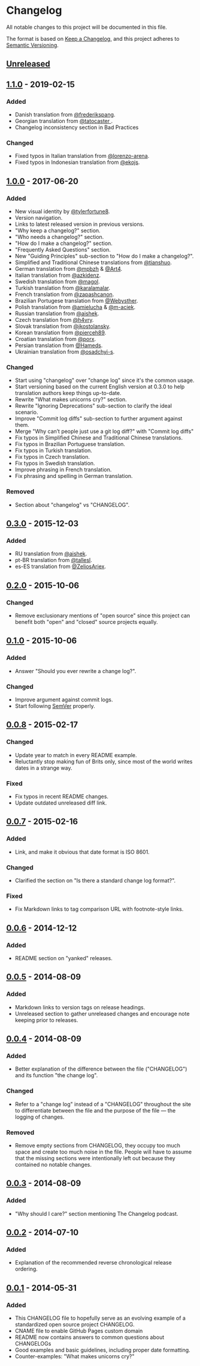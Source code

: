 # Changelog

All notable changes to this project will be documented in this file.

The format is based on [Keep a Changelog](https://keepachangelog.com/en/1.0.0/),
and this project adheres to [Semantic Versioning](https://semver.org/spec/v2.0.0.html).

## [Unreleased]

## [1.1.0] - 2019-02-15

### Added

-   Danish translation from [@frederikspang](https://github.com/frederikspang).
-   Georgian translation from [@tatocaster ](https://github.com/tatocaster).
-   Changelog inconsistency section in Bad Practices

### Changed

-   Fixed typos in Italian translation from [@lorenzo-arena](https://github.com/lorenzo-arena).
-   Fixed typos in Indonesian translation from [@ekojs](https://github.com/ekojs).

## [1.0.0] - 2017-06-20

### Added

-   New visual identity by [@tylerfortune8](https://github.com/tylerfortune8).
-   Version navigation.
-   Links to latest released version in previous versions.
-   "Why keep a changelog?" section.
-   "Who needs a changelog?" section.
-   "How do I make a changelog?" section.
-   "Frequently Asked Questions" section.
-   New "Guiding Principles" sub-section to "How do I make a changelog?".
-   Simplified and Traditional Chinese translations from [@tianshuo](https://github.com/tianshuo).
-   German translation from [@mpbzh](https://github.com/mpbzh) & [@Art4](https://github.com/Art4).
-   Italian translation from [@azkidenz](https://github.com/azkidenz).
-   Swedish translation from [@magol](https://github.com/magol).
-   Turkish translation from [@karalamalar](https://github.com/karalamalar).
-   French translation from [@zapashcanon](https://github.com/zapashcanon).
-   Brazilian Portugese translation from [@Webysther](https://github.com/Webysther).
-   Polish translation from [@amielucha](https://github.com/amielucha) & [@m-aciek](https://github.com/m-aciek).
-   Russian translation from [@aishek](https://github.com/aishek).
-   Czech translation from [@h4vry](https://github.com/h4vry).
-   Slovak translation from [@jkostolansky](https://github.com/jkostolansky).
-   Korean translation from [@pierceh89](https://github.com/pierceh89).
-   Croatian translation from [@porx](https://github.com/porx).
-   Persian translation from [@Hameds](https://github.com/Hameds).
-   Ukrainian translation from [@osadchyi-s](https://github.com/osadchyi-s).

### Changed

-   Start using "changelog" over "change log" since it's the common usage.
-   Start versioning based on the current English version at 0.3.0 to help
    translation authors keep things up-to-date.
-   Rewrite "What makes unicorns cry?" section.
-   Rewrite "Ignoring Deprecations" sub-section to clarify the ideal
    scenario.
-   Improve "Commit log diffs" sub-section to further argument against
    them.
-   Merge "Why can’t people just use a git log diff?" with "Commit log
    diffs"
-   Fix typos in Simplified Chinese and Traditional Chinese translations.
-   Fix typos in Brazilian Portuguese translation.
-   Fix typos in Turkish translation.
-   Fix typos in Czech translation.
-   Fix typos in Swedish translation.
-   Improve phrasing in French translation.
-   Fix phrasing and spelling in German translation.

### Removed

-   Section about "changelog" vs "CHANGELOG".

## [0.3.0] - 2015-12-03

### Added

-   RU translation from [@aishek](https://github.com/aishek).
-   pt-BR translation from [@tallesl](https://github.com/tallesl).
-   es-ES translation from [@ZeliosAriex](https://github.com/ZeliosAriex).

## [0.2.0] - 2015-10-06

### Changed

-   Remove exclusionary mentions of "open source" since this project can
    benefit both "open" and "closed" source projects equally.

## [0.1.0] - 2015-10-06

### Added

-   Answer "Should you ever rewrite a change log?".

### Changed

-   Improve argument against commit logs.
-   Start following [SemVer](https://semver.org) properly.

## [0.0.8] - 2015-02-17

### Changed

-   Update year to match in every README example.
-   Reluctantly stop making fun of Brits only, since most of the world
    writes dates in a strange way.

### Fixed

-   Fix typos in recent README changes.
-   Update outdated unreleased diff link.

## [0.0.7] - 2015-02-16

### Added

-   Link, and make it obvious that date format is ISO 8601.

### Changed

-   Clarified the section on "Is there a standard change log format?".

### Fixed

-   Fix Markdown links to tag comparison URL with footnote-style links.

## [0.0.6] - 2014-12-12

### Added

-   README section on "yanked" releases.

## [0.0.5] - 2014-08-09

### Added

-   Markdown links to version tags on release headings.
-   Unreleased section to gather unreleased changes and encourage note
    keeping prior to releases.

## [0.0.4] - 2014-08-09

### Added

-   Better explanation of the difference between the file ("CHANGELOG")
    and its function "the change log".

### Changed

-   Refer to a "change log" instead of a "CHANGELOG" throughout the site
    to differentiate between the file and the purpose of the file — the
    logging of changes.

### Removed

-   Remove empty sections from CHANGELOG, they occupy too much space and
    create too much noise in the file. People will have to assume that the
    missing sections were intentionally left out because they contained no
    notable changes.

## [0.0.3] - 2014-08-09

### Added

-   "Why should I care?" section mentioning The Changelog podcast.

## [0.0.2] - 2014-07-10

### Added

-   Explanation of the recommended reverse chronological release ordering.

## [0.0.1] - 2014-05-31

### Added

-   This CHANGELOG file to hopefully serve as an evolving example of a
    standardized open source project CHANGELOG.
-   CNAME file to enable GitHub Pages custom domain
-   README now contains answers to common questions about CHANGELOGs
-   Good examples and basic guidelines, including proper date formatting.
-   Counter-examples: "What makes unicorns cry?"

[unreleased]: https://github.com/olivierlacan/keep-a-changelog/compare/v1.1.0...HEAD
[1.1.0]: https://github.com/olivierlacan/keep-a-changelog/compare/v1.0.0...v1.1.0
[1.0.0]: https://github.com/olivierlacan/keep-a-changelog/compare/v0.3.0...v1.0.0
[0.3.0]: https://github.com/olivierlacan/keep-a-changelog/compare/v0.2.0...v0.3.0
[0.2.0]: https://github.com/olivierlacan/keep-a-changelog/compare/v0.1.0...v0.2.0
[0.1.0]: https://github.com/olivierlacan/keep-a-changelog/compare/v0.0.8...v0.1.0
[0.0.8]: https://github.com/olivierlacan/keep-a-changelog/compare/v0.0.7...v0.0.8
[0.0.7]: https://github.com/olivierlacan/keep-a-changelog/compare/v0.0.6...v0.0.7
[0.0.6]: https://github.com/olivierlacan/keep-a-changelog/compare/v0.0.5...v0.0.6
[0.0.5]: https://github.com/olivierlacan/keep-a-changelog/compare/v0.0.4...v0.0.5
[0.0.4]: https://github.com/olivierlacan/keep-a-changelog/compare/v0.0.3...v0.0.4
[0.0.3]: https://github.com/olivierlacan/keep-a-changelog/compare/v0.0.2...v0.0.3
[0.0.2]: https://github.com/olivierlacan/keep-a-changelog/compare/v0.0.1...v0.0.2
[0.0.1]: https://github.com/olivierlacan/keep-a-changelog/releases/tag/v0.0.1
